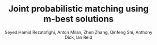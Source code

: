 ---
layout: pub
title: Joint probabilistic matching using m-best solutions
author: Seyed Hamid Rezatofighi, Anton Milan, Zhen Zhang, Qinfeng Shi, Anthony Dick, Ian Reid
year: 2016
paper_link: https://www.cv-foundation.org/openaccess/content_cvpr_2016/papers/Rezatofighi_Joint_Probabilistic_Matching_CVPR_2016_paper.pdf
publisher: IEEE Conference on Computer Vision and Pattern Recognition (CVPR16)
comments: false
category: blog
---